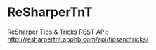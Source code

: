 ReSharperTnT
============
ReSharper Tips & Tricks REST API:
http://resharpertnt.apphb.com/api/tipsandtricks/